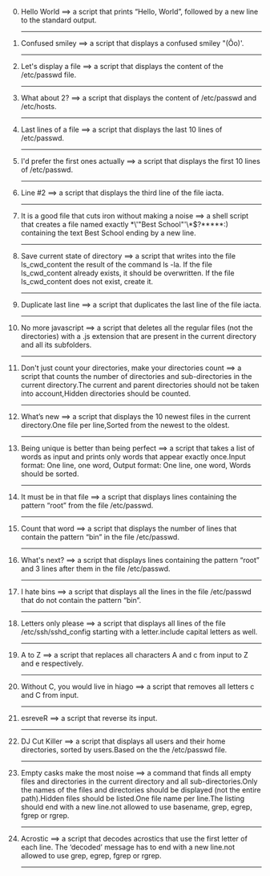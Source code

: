 0. Hello World ==> a script that prints “Hello, World”, followed by a new line to the standard output.<hr>
1. Confused smiley ==> a script that displays a confused smiley "(Ôo)'.<hr>
2. Let's display a file ==> a script that displays the content of the /etc/passwd file.<hr>
3. What about 2? ==> a script that displays the content of /etc/passwd and /etc/hosts.<hr>
4. Last lines of a file ==> a script that displays the last 10 lines of /etc/passwd.<hr>
5. I'd prefer the first ones actually ==> a script that displays the first 10 lines of /etc/passwd.<hr>
6. Line #2 ==> a script that displays the third line of the file iacta.<hr>
7. It is a good file that cuts iron without making a noise ==> a shell script that creates a file named exactly \*\\'"Best School"\'\\*$\?\*\*\*\*\*:) containing the text Best School ending by a new line.<hr>
8. Save current state of directory ==> a script that writes into the file ls_cwd_content the result of the command ls -la. If the file ls_cwd_content already exists, it should be overwritten. If the file ls_cwd_content does not exist, create it.<hr>
9. Duplicate last line ==> a script that duplicates the last line of the file iacta.<hr>
10. No more javascript ==> a script that deletes all the regular files (not the directories) with a .js extension that are present in the current directory and all its subfolders.<hr>
11. Don't just count your directories, make your directories count ==> a script that counts the number of directories and sub-directories in the current directory.The current and parent directories should not be taken into account,Hidden directories should be counted.<hr>
12. What’s new ==> a script that displays the 10 newest files in the current directory.One file per line,Sorted from the newest to the oldest.<hr>
13. Being unique is better than being perfect ==>  a script that takes a list of words as input and prints only words that appear exactly once.Input format: One line, one word, Output format: One line, one word, Words should be sorted.<hr>
14. It must be in that file ==> a script that displays  lines containing the pattern “root” from the file /etc/passwd.<hr>
15. Count that word ==> a script that displays the number of lines that contain the pattern “bin” in the file /etc/passwd.<hr>
16. What's next? ==> a script that displays lines containing the pattern “root” and 3 lines after them in the file /etc/passwd.<hr>
17. I hate bins ==> a script that displays all the lines in the file /etc/passwd that do not contain the pattern “bin”.<hr>
18. Letters only please ==> a script that displays all lines of the file /etc/ssh/sshd_config starting with a letter.include capital letters as well.<hr>
19. A to Z ==> a script that replaces all characters A and c from input to Z and e respectively.<hr>
20. Without C, you would live in hiago ==> a script that removes all letters c and C from input.<hr>
21. esreveR ==> a script that reverse its input.<hr>
22. DJ Cut Killer ==> a script that displays all users and their home directories, sorted by users.Based on the the /etc/passwd file.<hr>
23. Empty casks make the most noise ==> a command that finds all empty files and directories in the current directory and all sub-directories.Only the names of the files and directories should be displayed (not the entire path).Hidden files should be listed.One file name per line.The listing should end with a new line.not allowed to use basename, grep, egrep, fgrep or rgrep.<hr>
25. Acrostic ==> a script that decodes acrostics that use the first letter of each line. The ‘decoded’ message has to end with a new line.not allowed to use grep, egrep, fgrep or rgrep.<hr>
